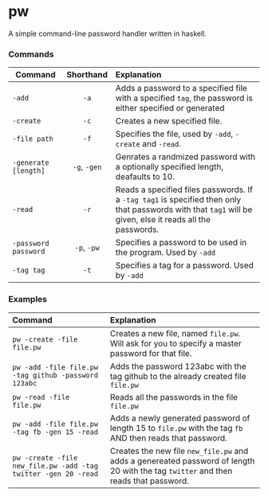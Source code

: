 pw
==

A simple command-line password handler written in haskell.

### Commands
| Command              | Shorthand     | Explanation |
| -------------------- | :-----------: | :---------- |
| `-add`               | `-a`          | Adds a password to a specified file with a specified `tag`, the password is either specified or generated |
| `-create`            | `-c`          | Creates a new specified file. |
| `-file path`         | `-f`          | Specifies the file, used by `-add`, `-create` and `-read`. |
| `-generate [length]` | `-g`, `-gen`  | Genrates a randmized password with a optionally specified length, deafaults to 10. |
| `-read`              | `-r`          | Reads a specified files passwords. If a `-tag tag1` is specified then only that passwords with that `tag1` will be given, else it reads all the passwords. |
| `-password password` | `-p`, `-pw`   | Specifies a password to be used in the program. Used by `-add` |
| `-tag tag`           | `-t`          | Specifies a tag for a password. Used by `-add` |

### Examples
| Command | Explanation |
| :-------| :-----------|
| `pw -create -file file.pw` | Creates a new file, named `file.pw`. Will ask for you to specify a master password for that file. |
| `pw -add -file file.pw -tag github -password 123abc` | Adds the password 123abc with the tag github to the already created file `file.pw` |
|`pw -read -file file.pw` | Reads all the passwords in the file `file.pw` |
|`pw -add -file file.pw -tag fb -gen 15 -read` | Adds a newly generated password of length 15 to `file.pw` with the tag `fb` AND then reads that password.|
|`pw -create -file new_file.pw -add -tag twitter -gen 20 -read` | Creates the new file `new_file.pw` and adds a genereated password of length 20 with the tag `twitter` and then reads that password.|
